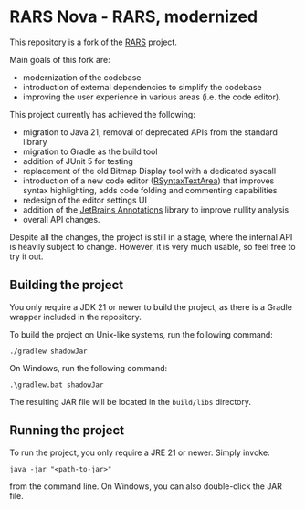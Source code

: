 # RARS Nova - RARS, modernized

This repository is a fork of the [RARS](https://github.com/TheThirdOne/rars)
project.

Main goals of this fork are:

- modernization of the codebase
- introduction of external dependencies to simplify the codebase
- improving the user experience in various areas (i.e. the code editor).

This project currently has achieved the following:

- migration to Java 21, removal of deprecated APIs from the standard library
- migration to Gradle as the build tool
- addition of JUnit 5 for testing
- replacement of the old Bitmap Display tool with a dedicated syscall
- introduction of a new code editor ([RSyntaxTextArea]) that improves
  syntax highlighting, adds code folding and commenting capabilities
- redesign of the editor settings UI
- addition of the [JetBrains Annotations] library to improve nullity analysis
- overall API changes.

Despite all the changes, the project is still in a stage, where the internal
API is heavily subject to change. However, it is very much usable, so feel free
to try it out.

## Building the project

You only require a JDK 21 or newer to build the project, as there is a
Gradle wrapper included in the repository.

To build the project on Unix-like systems, run the following command:

```shell
./gradlew shadowJar
```

On Windows, run the following command:

```shell
.\gradlew.bat shadowJar
```

The resulting JAR file will be located in the `build/libs` directory.

## Running the project

To run the project, you only require a JRE 21 or newer. Simply invoke:

```shell
java -jar "<path-to-jar>"
```

from the command line. On Windows, you can also double-click the JAR file.

<!-- links: -->

[RSyntaxTextArea]: https://github.com/bobbylight/RSyntaxTextArea

[JetBrains Annotations]: https://github.com/JetBrains/java-annotations
